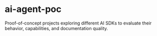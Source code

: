 # ai-agent-poc
Proof-of-concept projects exploring different AI SDKs to evaluate their behavior, capabilities, and documentation quality.
